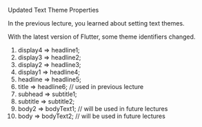 Updated Text Theme Properties

In the previous lecture, you learned about setting text themes.

With the latest version of Flutter, some theme identifiers changed.

1.  display4 => headline1;
2.  display3 => headline2;
3.  display2 => headline3;
4.  display1 => headline4;
5.  headline => headline5;
6.  title => headline6; // used in previous lecture
7.  subhead => subtitle1;
8.  subtitle => subtitle2;
9.  body2 => bodyText1; // will be used in future lectures
10.  body => bodyText2; // will be used in future lectures